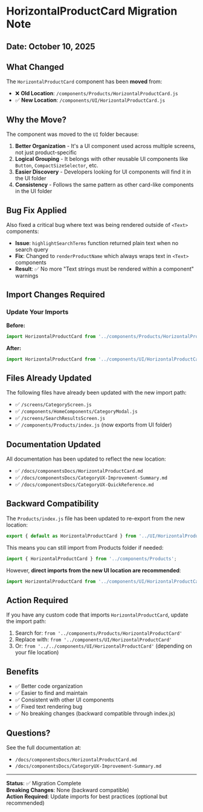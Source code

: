 # HorizontalProductCard Migration Note

## Date: October 10, 2025

## What Changed

The `HorizontalProductCard` component has been **moved** from:
- ❌ **Old Location**: `/components/Products/HorizontalProductCard.js`
- ✅ **New Location**: `/components/UI/HorizontalProductCard.js`

## Why the Move?

The component was moved to the `UI` folder because:
1. **Better Organization** - It's a UI component used across multiple screens, not just product-specific
2. **Logical Grouping** - It belongs with other reusable UI components like `Button`, `CompactSizeSelector`, etc.
3. **Easier Discovery** - Developers looking for UI components will find it in the UI folder
4. **Consistency** - Follows the same pattern as other card-like components in the UI folder

## Bug Fix Applied

Also fixed a critical bug where text was being rendered outside of `<Text>` components:
- **Issue**: `highlightSearchTerms` function returned plain text when no search query
- **Fix**: Changed to `renderProductName` which always wraps text in `<Text>` components
- **Result**: ✅ No more "Text strings must be rendered within a <Text> component" warnings

## Import Changes Required

### Update Your Imports

**Before:**
```javascript
import HorizontalProductCard from '../components/Products/HorizontalProductCard';
```

**After:**
```javascript
import HorizontalProductCard from '../components/UI/HorizontalProductCard';
```

## Files Already Updated

The following files have already been updated with the new import path:
- ✅ `/screens/CategoryScreen.js`
- ✅ `/components/HomeComponents/CategoryModal.js`
- ✅ `/screens/SearchResultsScreen.js`
- ✅ `/components/Products/index.js` (now exports from UI folder)

## Documentation Updated

All documentation has been updated to reflect the new location:
- ✅ `/docs/componentsDocs/HorizontalProductCard.md`
- ✅ `/docs/componentsDocs/CategoryUX-Improvement-Summary.md`
- ✅ `/docs/componentsDocs/CategoryUX-QuickReference.md`

## Backward Compatibility

The `Products/index.js` file has been updated to re-export from the new location:
```javascript
export { default as HorizontalProductCard } from '../UI/HorizontalProductCard';
```

This means you can still import from Products folder if needed:
```javascript
import { HorizontalProductCard } from '../components/Products';
```

However, **direct imports from the new UI location are recommended**:
```javascript
import HorizontalProductCard from '../components/UI/HorizontalProductCard';
```

## Action Required

If you have any custom code that imports `HorizontalProductCard`, update the import path:

1. Search for: `from '../components/Products/HorizontalProductCard'`
2. Replace with: `from '../components/UI/HorizontalProductCard'`
3. Or: `from '../../components/UI/HorizontalProductCard'` (depending on your file location)

## Benefits

- ✅ Better code organization
- ✅ Easier to find and maintain
- ✅ Consistent with other UI components
- ✅ Fixed text rendering bug
- ✅ No breaking changes (backward compatible through index.js)

## Questions?

See the full documentation at:
- `/docs/componentsDocs/HorizontalProductCard.md`
- `/docs/componentsDocs/CategoryUX-Improvement-Summary.md`

---

**Status**: ✅ Migration Complete  
**Breaking Changes**: None (backward compatible)  
**Action Required**: Update imports for best practices (optional but recommended)
